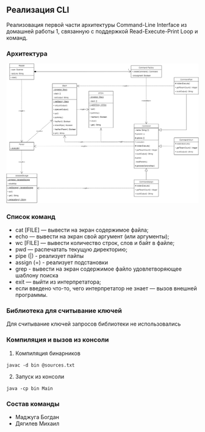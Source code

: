 ## Реализация CLI 
Реализовация первой части архитектуры Command-Line Interface из домашней работы 1, связанную с поддержкой Read-Execute-Print Loop и команд. 


### Архитектура

![Alt text](ClassDiagramm.png?raw=true "Class Diagramm")

### Список команд

- cat [FILE] — вывести на экран содержимое файла;
- echo — вывести на экран свой аргумент (или аргументы);
- wc [FILE] — вывести количество строк, слов и байт в файле;
- pwd — распечатать текущую директорию;
- pipe (|) - реализует пайпы
- assign (=) - реализует подстановки
- grep - вывести на экран содержимое файло удовлетворяющее шаблону поиска
- exit — выйти из интерпретатора;
- если введено что-то, чего интерпретатор не знает — вызов внешней программы.

### Библиотека для считывание ключей

Для считывание ключей запросов библиотеки не использовались

### Компиляция и вызов из консоли

1. Компиляция бинарников
```
javac -d bin @sources.txt
```

2. Запуск из консоли
```
java -cp bin Main
```

### Состав команды
- Маджуга Богдан
- Дягилев Михаил
